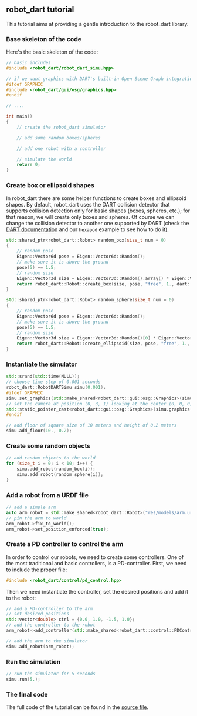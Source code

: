 ## robot_dart tutorial

This tutorial aims at providing a gentle introduction to the robot\_dart library.

### Base skeleton of the code

Here's the basic skeleton of the code:

```cpp
// basic includes
#include <robot_dart/robot_dart_simu.hpp>

// if we want graphics with DART's built-in Open Scene Graph integration, include the appropriate file
#ifdef GRAPHIC
#include <robot_dart/gui/osg/graphics.hpp>
#endif

// ....

int main()
{
    // create the robot_dart simulator

    // add some random boxes/spheres

    // add one robot with a controller

    // simulate the world
    return 0;
}
```

### Create box or ellipsoid shapes

In robot\_dart there are some helper functions to create boxes and ellipsoid shapes. By default, robot\_dart uses the DART collision detector that supports collision detection only for basic shapes (boxes, spheres, etc.); for that reason, we will create only boxes and spheres. Of course we can change the collision detector to another one supported by DART (check the [DART documentation](http://dartsim.github.io/) and our `hexapod` example to see how to do it).

```cpp
std::shared_ptr<robot_dart::Robot> random_box(size_t num = 0)
{
    // random pose
    Eigen::Vector6d pose = Eigen::Vector6d::Random();
    // make sure it is above the ground
    pose(5) += 1.5;
    // random size
    Eigen::Vector3d size = Eigen::Vector3d::Random().array() * Eigen::Vector3d(0.1, 0.2, 0.1).array() + 0.3;
    return robot_dart::Robot::create_box(size, pose, "free", 1., dart::Color::Red(1.0), "box_" + std::to_string(num));
}

std::shared_ptr<robot_dart::Robot> random_sphere(size_t num = 0)
{
    // random pose
    Eigen::Vector6d pose = Eigen::Vector6d::Random();
    // make sure it is above the ground
    pose(5) += 1.5;
    // random size
    Eigen::Vector3d size = Eigen::Vector3d::Random()[0] * Eigen::Vector3d(0.2, 0.2, 0.2).array() + 0.3;
    return robot_dart::Robot::create_ellipsoid(size, pose, "free", 1., dart::Color::Blue(1.0), "sphere_" + std::to_string(num));
}
```

### Instantiate the simulator

```cpp
std::srand(std::time(NULL));
// choose time step of 0.001 seconds
robot_dart::RobotDARTSimu simu(0.001);
#ifdef GRAPHIC
simu.set_graphics(std::make_shared<robot_dart::gui::osg::Graphics>(simu.world()));
// set the camera at position (0, 3, 1) looking at the center (0, 0, 0)
std::static_pointer_cast<robot_dart::gui::osg::Graphics>(simu.graphics())->look_at({0., 3., 1.}, {0., 0., 0.});
#endif

// add floor of square size of 10 meters and height of 0.2 meters
simu.add_floor(10., 0.2);
```

### Create some random objects

```cpp
// add random objects to the world
for (size_t i = 0; i < 10; i++) {
    simu.add_robot(random_box(i));
    simu.add_robot(random_sphere(i));
}
```

### Add a robot from a URDF file

```cpp
// add a simple arm
auto arm_robot = std::make_shared<robot_dart::Robot>("res/models/arm.urdf");
// pin the arm to world
arm_robot->fix_to_world();
arm_robot->set_position_enforced(true);
```

### Create a PD controller to control the arm

In order to control our robots, we need to create some controllers. One of the most traditional and basic controllers, is a PD-controller. First, we need to include the proper file:

```cpp
#include <robot_dart/control/pd_control.hpp>
```

Then we need instantiate the controller, set the desired positions and add it to the robot:

```cpp
// add a PD-controller to the arm
// set desired positions
std::vector<double> ctrl = {0.0, 1.0, -1.5, 1.0};
// add the controller to the robot
arm_robot->add_controller(std::make_shared<robot_dart::control::PDControl>(ctrl));

// add the arm to the simulator
simu.add_robot(arm_robot);
```

### Run the simulation

```cpp
// run the simulator for 5 seconds
simu.run(5.);
```

### The final code

The full code of the tutorial can be found in the [source file](../src/examples/tutorial.cpp).